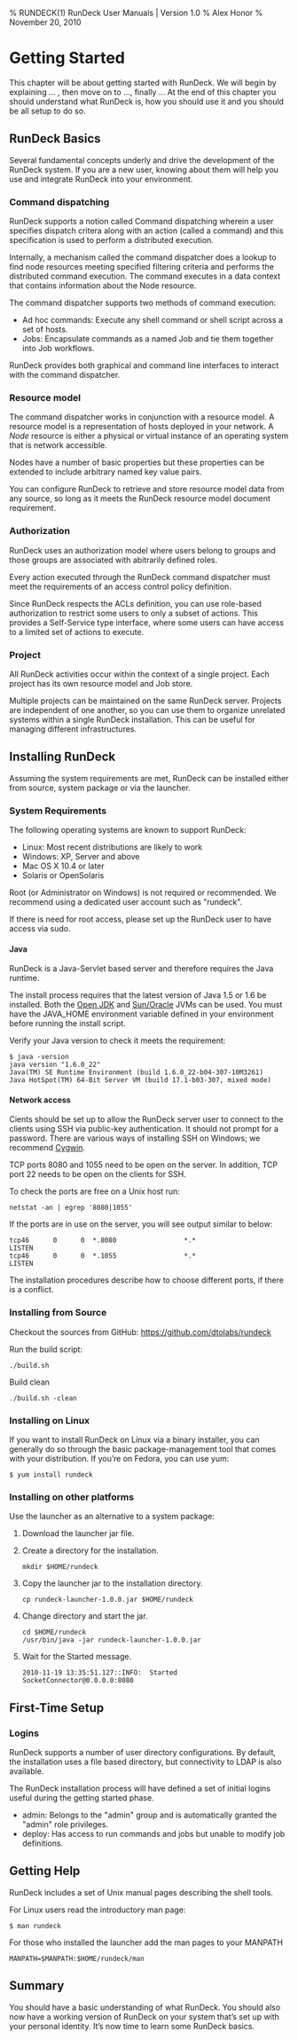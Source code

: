 % RUNDECK(1) RunDeck User Manuals | Version 1.0
% Alex Honor
% November 20, 2010

# Getting Started #

This chapter will be about getting started with RunDeck. We will begin
by explaining ... , then move on to ..., finally ... At the end of
this chapter you should understand what RunDeck is, how you should use
it and you should be all setup to do so.


## RunDeck Basics ##

Several fundamental concepts underly and drive the development of the
RunDeck system. If you are a new user, knowing about them will
help you use and integrate RunDeck into your environment.

### Command dispatching ###

RunDeck supports a notion called Command dispatching wherein a
user specifies dispatch critera along with an action (called a
command) and this specification is used to perform a distributed execution.

Internally, a mechanism called the command dispatcher does
a lookup to find node resources meeting specified filtering criteria and
performs the distributed command execution. The command executes in a data
context that contains information about the Node resource.

The command dispatcher supports two methods of command execution:

* Ad hoc commands: Execute any shell command or shell script across a
  set of hosts.  
* Jobs: Encapsulate commands as a named Job and tie them
  together into Job workflows.   

RunDeck provides both graphical and command line interfaces to
interact with the command dispatcher.

### Resource model ###

The command dispatcher works in conjunction with a resource model. A
resource model is a representation of hosts deployed in your
network. A _Node_ resource is either a physical or virtual instance
of an operating system that is network accessible.

Nodes have a number of basic properties but these properties can be
extended to include arbitrary named key value pairs.

You can configure RunDeck to retrieve and store resource model data
from any source, so long as it meets the RunDeck resource model
document requirement.

### Authorization ###

RunDeck uses an authorization model where users belong to groups and
those groups are associated with abitrarily defined roles.

Every action executed through the RunDeck command dispatcher must meet
the requirements of an access control policy definition. 

Since RunDeck respects the ACLs definition, you can use role-based
authorization to restrict some users to only a subset of actions. This
provides a Self-Service type interface, where some users can have
access to a limited set of actions to execute.

### Project ###

All RunDeck activities occur within the context of a single project.
Each project has its own resource model and Job store.

Multiple projects can be maintained on the same RunDeck server.
Projects are independent of one another, so you can use them to
organize unrelated systems within a single RunDeck
installation. This can be useful for managing different infrastructures.

## Installing RunDeck ##

Assuming the system requirements are met, RunDeck can be installed
either from source, system package or via the launcher.

### System Requirements ###

The following operating systems are known to support RunDeck:

* Linux: Most recent distributions are likely to work
* Windows: XP, Server and above
* Mac OS X 10.4 or later
* Solaris or OpenSolaris

Root (or Administrator on Windows) is not required or recommended. We
recommend using a dedicated user account such as "rundeck".

If there is need for root access, please set up the RunDeck user
to have access via sudo.

#### Java ####

RunDeck is a Java-Servlet based server and therefore requires the Java
runtime.

The install process requires that the latest version of Java 1.5 or 1.6
be installed. Both the [Open JDK](http://openjdk.java.net/) and [Sun/Oracle](http://java.com/) JVMs can be used.
You must have the JAVA_HOME environment variable defined
in your environment before running the install script. 

Verify your Java version to check it meets the requirement:

    $ java -version
    java version "1.6.0_22"
    Java(TM) SE Runtime Environment (build 1.6.0_22-b04-307-10M3261)
    Java HotSpot(TM) 64-Bit Server VM (build 17.1-b03-307, mixed mode)

#### Network access ####

Cients should be set up to allow the RunDeck server user to connect to
the clients using SSH via public-key authentication. It should not
prompt for a password. There are various ways of installing SSH on
Windows; we recommend [Cygwin](http://www.cygwin.com/).

TCP ports 8080 and 1055 need to be open on the server. In addition,
TCP port 22 needs to be open on the clients for SSH.

To check the ports are free on a Unix host run:

    netstat -an | egrep '8080|1055' 

If the ports are in use on the server, you will see output similar to below:

    tcp46      0      0  *.8080                 *.*                    LISTEN
    tcp46      0      0  *.1055                 *.*                    LISTEN

The installation procedures describe how to choose different ports, if
there is a conflict.
    
### Installing from Source ###

Checkout the sources from GitHub: https://github.com/dtolabs/rundeck

Run the build script:

    ./build.sh

Build clean

    ./build.sh -clean

### Installing on Linux ###

If you want to install RunDeck on Linux via a binary installer, you can generally do so through the basic package-management tool that comes with your distribution. If you’re on Fedora, you can use yum:

    $ yum install rundeck

### Installing on other platforms ###

Use the launcher as an alternative to a system package:

1. Download the launcher jar file.

1. Create a directory for the installation.

    ~~~~~~~
    mkdir $HOME/rundeck 
    ~~~~~~~

1. Copy the launcher jar to the installation directory.

    ~~~~~~~
    cp rundeck-launcher-1.0.0.jar $HOME/rundeck
    ~~~~~~~

1. Change directory and start the jar.

    ~~~~~~~
    cd $HOME/rundeck    
    /usr/bin/java -jar rundeck-launcher-1.0.0.jar
    ~~~~~~~

1. Wait for the Started message.

    ~~~~~~~
    2010-11-19 13:35:51.127::INFO:  Started SocketConnector@0.0.0.0:8080
    ~~~~~~~

## First-Time Setup ##

### Logins ###

RunDeck supports a number of user directory configurations. By
default, the installation uses a file based directory, but connectivity to
LDAP is also available.

The RunDeck installation process will have defined a set of initial
logins useful during the getting started phase.

* admin: Belongs to the "admin" group and is automatically granted
  the "admin" role privileges.
* deploy: Has access to run commands and jobs but unable to modify job
  definitions.
  
## Getting Help ##

RunDeck includes a set of Unix manual pages describing the shell
tools.

For Linux users read the introductory man page:

    $ man rundeck

For those who installed the launcher add the man pages to your MANPATH

    MANPATH=$MANPATH:$HOME/rundeck/man

  
## Summary ##

You should have a basic understanding of what RunDeck. You
should also now have a working version of RunDeck on your system
that’s set up with your personal identity. It’s now time to learn some
RunDeck basics.

  
